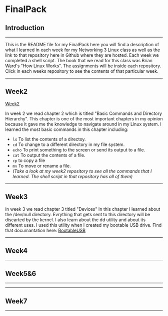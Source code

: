 # FinalPack

## Introduction


***

This is the README file for my FinalPack here you will find a description of what I learned in each week for
my Networking 3 Linux class as well as the link to that repository here in Github where they are hosted.
Each week we completed a shell script. The book that we read for this class was Brian Ward's
"How Linux Works". The assignments will be inside each repository. Click in each weeks repository to see the contents of that 
particular week.

***

## Week2

[Week2](https://github.com/RonyValle/week2)

In week 2 we read chapter 2 which is titled "Basic Commands and Directory Hierarchy". This chapter is one of the most important 
chapters in my opinion because it gave me the knowledge to navigate around in my Linux system. I learned the most basic 
commands in this chapter including:
* `ls` To list the contents of a directoy.
* `cd` To change to a different directory in my file system.
* `echo` To print something to the screen or send its output to a file.
* `cat` To output the contents of a file.
* `cp` to copy a file
* `mv` To move or rename a file. 
* *(Take a look at my week2 repository to see all the commands that I learned. The shell script in that repository has all of them)*

***

## Week3


In week 3 we read chapter 3 titled "Devices" In this chapter I learned about the /dev/null directory. Evrything that gets sent
to this directory will be discarted by the kernel. I also learn about the dd utility and about its different uses. I used this utility when I created my bootable USB drive. Find that documantation here: [BootableUSB](
https://github.com/RonyValle/Week5-6/blob/master/Bootable_USB.md)


***

## Week4






***

## Week5&6

***




***

## Week7

***


